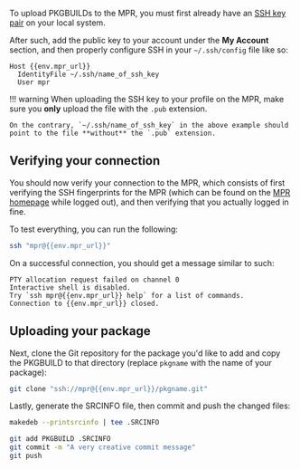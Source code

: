 To upload PKGBUILDs to the MPR, you must first already have an [SSH key pair](https://wiki.archlinux.org/title/SSH_keys) on your local system.

After such, add the public key to your account under the **My Account** section, and then properly configure SSH in your `~/.ssh/config` file like so:

```
Host {{env.mpr_url}}
  IdentityFile ~/.ssh/name_of_ssh_key
  User mpr
```

!!! warning
    When uploading the SSH key to your profile on the MPR, make sure you **only** upload the file with the `.pub` extension.

    On the contrary, `~/.ssh/name_of_ssh_key` in the above example should point to the file **without** the `.pub` extension.

## Verifying your connection
You should now verify your connection to the MPR, which consists of first verifying the SSH fingerprints for the MPR (which can be found on the [MPR homepage](https://{{env.mpr_url}}) while logged out), and then verifying that you actually logged in fine.

To test everything, you can run the following:

```sh linenums="1"
ssh "mpr@{{env.mpr_url}}"
```

On a successful connection, you should get a message similar to such:

```
PTY allocation request failed on channel 0
Interactive shell is disabled.
Try `ssh mpr@{{env.mpr_url}} help` for a list of commands.
Connection to {{env.mpr_url}} closed.
```

## Uploading your package
Next, clone the Git repository for the package you'd like to add and copy the PKGBUILD to that directory (replace `pkgname` with the name of your package):

```sh linenums="1"
git clone "ssh://mpr@{{env.mpr_url}}/pkgname.git"
```

Lastly, generate the SRCINFO file, then commit and push the changed files:

```sh linenums="1"
makedeb --printsrcinfo | tee .SRCINFO

git add PKGBUILD .SRCINFO
git commit -m "A very creative commit message"
git push
```
